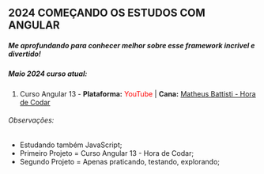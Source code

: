 ## 2024 COMEÇANDO OS ESTUDOS COM ANGULAR 

##### Me aprofundando para conhecer melhor sobre esse framework incrivel e divertido!

##### Maio 2024 curso atual:
1. Curso Angular 13 - **Plataforma:** <span style="color:red">YouTube</span> | **Cana:** [Matheus Battisti - Hora de Codar](https://youtu.be/1wlMr3hiZHQ?si=zGzz4DzXRD0tYr0T) 

###### Observações: 

* Estudando também JavaScript;
* Primeiro Projeto = Curso Angular 13 - Hora de Codar;
* Segundo Projeto = Apenas praticando, testando, explorando;